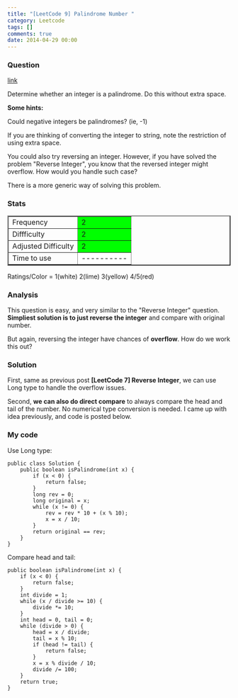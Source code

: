 ```yaml
---
title: "[LeetCode 9] Palindrome Number "
category: Leetcode
tags: []
comments: true
date: 2014-04-29 00:00
---
```



### Question

[link](http://oj.leetcode.com/problems/palindrome-number/)

<div class="question-content">
<p></p><p>Determine whether an integer is a palindrome. Do this without extra space.</p>

<div class="spoilers" style="display: block;"><b>Some hints:</b>

<p>Could negative integers be palindromes? (ie, -1)</p>

<p>If you are thinking of converting the integer to string, note the restriction of using extra space.</p>

<p>You could also try reversing an integer. However, if you have solved the problem "Reverse Integer", you know that the reversed integer might overflow. How would you handle such case?</p>

<p>There is a more generic way of solving this problem.</p>

</div><p></p>
</div>

### Stats

<table border="2">
	<tr>
		<td>Frequency</td>
		<td bgcolor="lime">2</td>
	</tr>
	<tr>
		<td>Diffficulty</td>
		<td bgcolor="lime">2</td>
	</tr>
	<tr>
		<td>Adjusted Difficulty</td>
		<td bgcolor="lime">2</td>
	</tr>
	<tr>
		<td>Time to use</td>
		<td bgcolor="white">----------</td>
	</tr>
</table>

Ratings/Color = 1(white) 2(lime) 3(yellow) 4/5(red)

### Analysis

This question is easy, and very similar to the "Reverse Integer" question. **Simpliest solution is to just reverse the integer** and compare with original number.

But again, reversing the integer have chances of **overflow**. How do we work this out?

### Solution

First, same as previous post **[LeetCode 7] Reverse Integer**, we can use Long type to handle the overflow issues.

Second, **we can also do direct compare** to always compare the head and tail of the number. No numerical type conversion is needed. I came up with idea previously, and code is posted below.

### My code

Use Long type:

    public class Solution {
        public boolean isPalindrome(int x) {
            if (x < 0) {
                return false;
            }
            long rev = 0;
            long original = x;
            while (x != 0) {
                rev = rev * 10 + (x % 10);
                x = x / 10;
            }
            return original == rev;
        }
    }

Compare head and tail:

    public boolean isPalindrome(int x) {
        if (x < 0) {
            return false;
        }
        int divide = 1;
        while (x / divide >= 10) {
            divide *= 10;
        }
        int head = 0, tail = 0;
        while (divide > 0) {
            head = x / divide;
            tail = x % 10;
            if (head != tail) {
                return false;
            }
            x = x % divide / 10;
            divide /= 100;
        }
        return true;
    }
